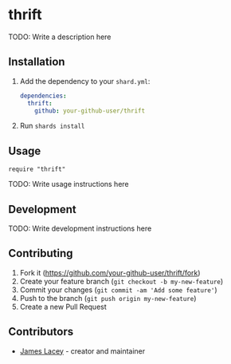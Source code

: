# thrift

TODO: Write a description here

## Installation

1. Add the dependency to your `shard.yml`:

   ```yaml
   dependencies:
     thrift:
       github: your-github-user/thrift
   ```

2. Run `shards install`

## Usage

```crystal
require "thrift"
```

TODO: Write usage instructions here

## Development

TODO: Write development instructions here

## Contributing

1. Fork it (<https://github.com/your-github-user/thrift/fork>)
2. Create your feature branch (`git checkout -b my-new-feature`)
3. Commit your changes (`git commit -am 'Add some feature'`)
4. Push to the branch (`git push origin my-new-feature`)
5. Create a new Pull Request

## Contributors

- [James Lacey](https://github.com/your-github-user) - creator and maintainer
